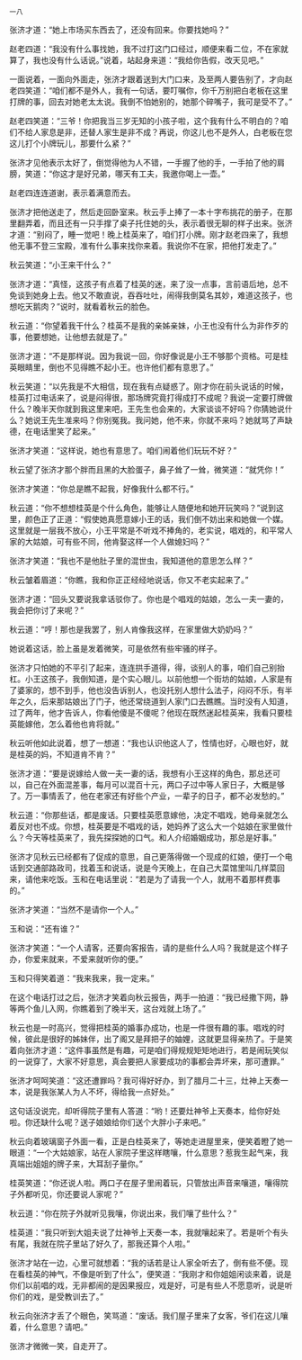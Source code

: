     一八 

   张济才道：“她上市场买东西去了，还没有回来。你要找她吗？”

   赵老四道：“我没有什么事找她，我不过打这门口经过，顺便来看二位，不在家就算了，我也没有什么话说。”说着，站起身来道：“我给你告假，改天见吧。”

   一面说着，一面向外面走，张济才跟着送到大门口来，及至两人要告别了，才向赵老四笑道：“咱们都不是外人，我有一句话，要叮嘱你，你千万别把白老板在这里打牌的事，回去对她老太太说。我倒不怕她别的，她那个碎嘴子，我可是受不了。”

   赵老四笑道：“三爷！你把我当三岁无知的小孩子啦，这个我有什么不明白的？咱们不给人家息是非，还替人家生是非不成？再说，你这儿也不是外人，白老板在您这儿打个小牌玩儿，那要什么紧？”

   张济才见他表示太好了，倒觉得他为人不错，一手握了他的手，一手拍了他的肩膀，笑道：“你这才是好兄弟，哪天有工夫，我邀你喝上一壶。”

   赵老四连连道谢，表示着满意而去。

   张济才把他送走了，然后走回卧室来。秋云手上捧了一本十字布挑花的册子，在那里翻弄着，而且还有一只手撑了桌子托住她的头，表示着很无聊的样子出来。张济才道：“别闷了，睡一觉吧！晚上桂英来了，咱们打小牌。刚才赵老四来了，我想他无事不登三宝殿，准有什么事来找你来着。我说你不在家，把他打发走了。”

   秋云笑道：“小王来干什么？”

   张济才道：“真怪，这孩子有点着了桂英的迷，来了没一点事，言前语后地，总不免谈到她身上去。他又不敢直说，吞吞吐吐，闹得我倒莫名其妙，难道这孩子，也想吃天鹅肉？”说时，就看着秋云的脸色。

   秋云道：“你望着我干什么？桂英不是我的亲姊亲妹，小王也没有什么为非作歹的事，他要想她，让他想去就是了。”

   张济才道：“不是那样说。因为我说一回，你好像说是小王不够那个资格。可是桂英眼睛里，倒也不见得瞧不起小王。也许他们都有意思了。”

   秋云笑道：“以先我是不大相信，现在我有点疑惑了。刚才你在前头说话的时候，桂英打过电话来了，说是闷得很，那场牌究竟打得成打不成呢？我说一定要打牌做什么？晚半天你就到我这里来吧，王先生也会来的，大家谈谈不好吗？你猜她说什么？她说王先生准来吗？你别冤我。我问她，他不来，你就不来吗？她就骂了声缺德，在电话里笑了起来。”

   张济才笑道：“这样说，她也有意思了。咱们闹着他们玩玩不好？”

   秋云望了张济才那个胖而且黑的大脸蛋子，鼻子耸了一耸，微笑道：“就凭你！”

   张济才笑道：“你总是瞧不起我，好像我什么都不行。”

   秋云道：“你不想想桂英是个什么角色，能够让人随便地和她开玩笑吗？”说到这里，颜色正了正道：“假使她真愿意嫁小王的话，我们倒不妨出来和她做一个媒。这里就是一层我不放心，小王平常是不听戏不捧角的，老实说，唱戏的，和平常人家的大姑娘，可有些不同，他肯娶这样一个人做媳妇吗？”

   张济才笑道：“我也不是他肚子里的混世虫，我知道他的意思怎么样？”

   秋云皱着眉道：“你瞧，我和你正正经经地说话，你又不老实起来了。”

   张济才道：“回头又要说我拿话驳你了。你也是个唱戏的姑娘，怎么一夫一妻的，我会把你讨了来呢？”

   秋云道：“哼！那也是我罢了，别人肯像我这样，在家里做大奶奶吗？”

   她说着这话，脸上虽是发着微笑，可是依然有些牢骚的样子。

   张济才只怕她的不平引了起来，连连拱手道得，得，谈别人的事，咱们自己别抬杠。小王这孩子，我倒知道，是个实心眼儿。以前他想一个街坊的姑娘，人家是有了婆家的，想不到手，他也没告诉别人，也没托别人想什么法子，闷闷不乐，有半年之久，后来那姑娘出了门子，他还常绕道到人家门口去瞧瞧。当时没有人知道，过了两年，他才告诉人，你看他傻是不傻呢？他现在既然迷起桂英来，我看只要桂英能嫁他，怎么着他也肯将就。”

   秋云听他如此说着，想了一想道：“我也认识他这人了，性情也好，心眼也好，就是桂英的妈，不知道肯不肯？”

   张济才道：“要是说嫁给人做一夫一妻的话，我想有小王这样的角色，那总还可以，自己在外面混差事，每月可以混百十元，两口子过中等人家日子，大概是够了。万一事情丢了，他在老家还有好些个产业，一辈子的日子，都不必发愁的。”

   秋云道：“你那些话，都是废话。只要桂英愿意嫁他，决定不唱戏，她母亲就怎么着反对也不成。你想，桂英要是不唱戏的话，她妈养了这么大一个姑娘在家里做什么？今天等桂英来了，我先探探她的口气。和人介绍婚姻成功，那总是好事。”

   张济才见秋云已经都有了促成的意思，自己更落得做一个现成的红娘，便打一个电话到交通部路政司，找着玉和说话，说是今天晚上，在自己大菜馆里叫几样菜回来，请他来吃饭。玉和在电话里说：“若是为了请我一个人，就用不着那样费事的。”

   张济才笑道：“当然不是请你一个人。”

   玉和说：“还有谁？”

   张济才笑道：“一个人请客，还要向客报告，请的是些什么人吗？我就是这个样子办，你爱来就来，不爱来就听你的便。”

   玉和只得笑着道：“我来我来，我一定来。”

   在这个电话打过之后，张济才笑着向秋云报告，两手一拍道：“我已经撒下网，静等两个鱼儿入网，你瞧着到了晚半天，这台戏就上场了。”

   秋云也是一时高兴，觉得把桂英的婚事办成功，也是一件很有趣的事。唱戏的时候，彼此是很好的姊妹伴，出了阁又是拜把子的妯娌，这就更显得亲热了。于是笑着向张济才道：“这件事虽然是有趣，可是咱们得规规矩矩地进行，若是闹玩笑似的一说穿了，大家不好意思，真会要把人家要成功的事都会弄坏来，那可遭罪。”

   张济才呵呵笑道：“这还遭罪吗？我可得好好办，到了腊月二十三，灶神上天奏一本，说是我张某人为人不坏，得给我一点好处。”

   这句话没说完，却听得院子里有人答道：“哟！还要灶神爷上天奏本，给你好处啦。你还缺什么呢？送子娘娘给你们送个大胖小子来吧。”

   秋云向着玻璃窗子外面一看，正是白桂英来了，等她走进屋里来，便笑着瞪了她一眼道：“一个大姑娘家，站在人家院子里这样瞎嚷，什么意思？惹我生起气来，我真端出姐姐的牌子来，大耳刮子量你。”

   桂英笑道：“你还说人啦。两口子在屋子里闹着玩，只管放出声音来嚷道，嚷得院子外都听见，你还要说人家呢？”

   秋云道：“你在院子外就听见我嚷，你说出来，我们嚷了些什么？”

   桂英道：“我只听到大姐夫说了灶神爷上天奏一本，我就嚷起来了。若是听个有头有尾，我就在院子里站了好久了，那我还算个人啦。”

   张济才站在一边，心里可就想着：“我的话若是让人家全听去了，倒有些不便。现在看桂英的神气，不像是听到了什么”，便笑道：“我刚才和你姐姐闲谈来着，说是你们以前唱的戏，无非都闹的是因果报应，戏是好，可是有些人不愿意听，说是听你们的戏，是受教训去了。”

   秋云向张济才丢了个眼色，笑骂道：“废话。我们屋子里来了女客，爷们在这儿嚷着，什么意思？请吧。”

   张济才微微一笑，自走开了。

